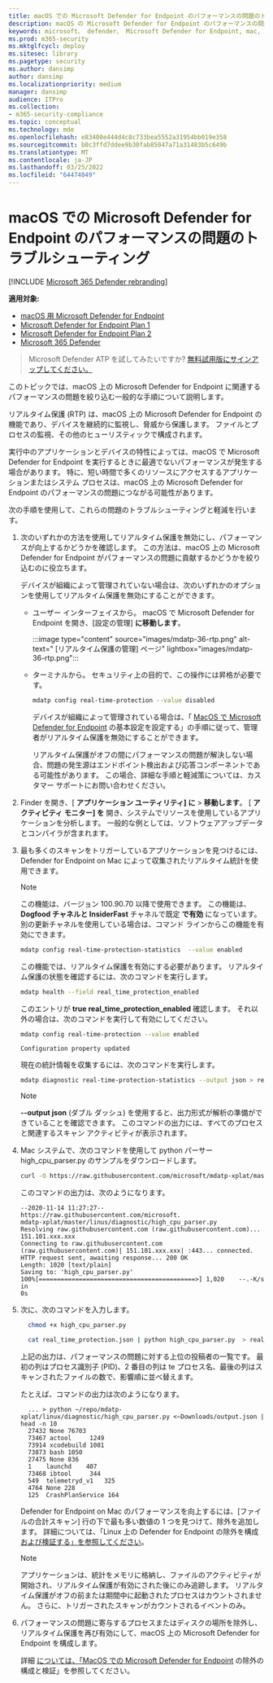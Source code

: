 ```yaml
---
title: macOS での Microsoft Defender for Endpoint のパフォーマンスの問題のトラブルシューティング
description: macOS の Microsoft Defender for Endpoint のパフォーマンスの問題をトラブルシューティングします。
keywords: microsoft、 defender、 Microsoft Defender for Endpoint, mac, performance
ms.prod: m365-security
ms.mktglfcycl: deploy
ms.sitesec: library
ms.pagetype: security
ms.author: dansimp
author: dansimp
ms.localizationpriority: medium
manager: dansimp
audience: ITPro
ms.collection:
- m365-security-compliance
ms.topic: conceptual
ms.technology: mde
ms.openlocfilehash: e83400e444d4c8c733bea5552a31954bb019e358
ms.sourcegitcommit: b0c3ffd7ddee9b30fab85047a71a31483b5c649b
ms.translationtype: MT
ms.contentlocale: ja-JP
ms.lasthandoff: 03/25/2022
ms.locfileid: "64474049"
---
```

# <a name="troubleshoot-performance-issues-for-microsoft-defender-for-endpoint-on-macos"></a>macOS での Microsoft Defender for Endpoint のパフォーマンスの問題のトラブルシューティング

[!INCLUDE [Microsoft 365 Defender rebranding](../../includes/microsoft-defender.md)]


**適用対象:**

- [macOS 用 Microsoft Defender for Endpoint](microsoft-defender-endpoint-mac.md)
- [Microsoft Defender for Endpoint Plan 1](https://go.microsoft.com/fwlink/p/?linkid=2154037)
- [Microsoft Defender for Endpoint Plan 2](https://go.microsoft.com/fwlink/p/?linkid=2154037)
- [Microsoft 365 Defender](https://go.microsoft.com/fwlink/?linkid=2118804)

> Microsoft Defender ATP を試してみたいですか? [無料試用版にサインアップしてください。](https://signup.microsoft.com/create-account/signup?products=7f379fee-c4f9-4278-b0a1-e4c8c2fcdf7e&ru=https://aka.ms/MDEp2OpenTrial?ocid=docs-wdatp-exposedapis-abovefoldlink)

このトピックでは、macOS 上の Microsoft Defender for Endpoint に関連するパフォーマンスの問題を絞り込む一般的な手順について説明します。

リアルタイム保護 (RTP) は、macOS 上の Microsoft Defender for Endpoint の機能であり、デバイスを継続的に監視し、脅威から保護します。 ファイルとプロセスの監視、その他のヒューリスティックで構成されます。

実行中のアプリケーションとデバイスの特性によっては、macOS で Microsoft Defender for Endpoint を実行するときに最適でないパフォーマンスが発生する場合があります。 特に、短い時間で多くのリソースにアクセスするアプリケーションまたはシステム プロセスは、macOS 上の Microsoft Defender for Endpoint のパフォーマンスの問題につながる可能性があります。

次の手順を使用して、これらの問題のトラブルシューティングと軽減を行います。

1. 次のいずれかの方法を使用してリアルタイム保護を無効にし、パフォーマンスが向上するかどうかを確認します。 この方法は、macOS 上の Microsoft Defender for Endpoint がパフォーマンスの問題に貢献するかどうかを絞り込むのに役立ちます。

      デバイスが組織によって管理されていない場合は、次のいずれかのオプションを使用してリアルタイム保護を無効にすることができます。

    - ユーザー インターフェイスから。 macOS で Microsoft Defender for Endpoint を開き、[設定の管理] **に移動します**。

      :::image type="content" source="images/mdatp-36-rtp.png" alt-text=" [リアルタイム保護の管理] ページ" lightbox="images/mdatp-36-rtp.png":::
      

    - ターミナルから。 セキュリティ上の目的で、この操作には昇格が必要です。

      ```bash
      mdatp config real-time-protection --value disabled
      ```

      デバイスが組織によって管理されている場合は、「 [MacOS で Microsoft Defender for Endpoint](mac-preferences.md) の基本設定を設定する」の手順に従って、管理者がリアルタイム保護を無効にすることができます。

      リアルタイム保護がオフの間にパフォーマンスの問題が解決しない場合、問題の発生源はエンドポイント検出および応答コンポーネントである可能性があります。 この場合、詳細な手順と軽減策については、カスタマー サポートにお問い合わせください。

2. Finder を開き、[ **アプリケーション ユーティリティ] に** \> **移動します**。 [ **アクティビティ モニター] を** 開き、システムでリソースを使用しているアプリケーションを分析します。 一般的な例としては、ソフトウェアアップデータとコンパイラが含まれます。

3. 最も多くのスキャンをトリガーしているアプリケーションを見つけるには、Defender for Endpoint on Mac によって収集されたリアルタイム統計を使用できます。

      > [!NOTE]
      > この機能は、バージョン 100.90.70 以降で使用できます。
      この機能は、 **Dogfood チャネルと InsiderFast** チャネルで既定 **で有効** になっています。 別の更新チャネルを使用している場合は、コマンド ラインからこの機能を有効にできます。

      ```bash
      mdatp config real-time-protection-statistics  --value enabled
      ```

      この機能では、リアルタイム保護を有効にする必要があります。 リアルタイム保護の状態を確認するには、次のコマンドを実行します。

      ```bash
      mdatp health --field real_time_protection_enabled
      ```

    このエントリが **true real_time_protection_enabled** 確認します。 それ以外の場合は、次のコマンドを実行して有効にしてください。

      ```bash
      mdatp config real-time-protection --value enabled
      ```

      ```output
      Configuration property updated
      ```

      現在の統計情報を収集するには、次のコマンドを実行します。

      ```bash
      mdatp diagnostic real-time-protection-statistics --output json > real_time_protection.json
      ```

      > [!NOTE]
      > **--output json** (ダブル ダッシュ) を使用すると、出力形式が解析の準備ができていることを確認できます。
      このコマンドの出力には、すべてのプロセスと関連するスキャン アクティビティが表示されます。

4. Mac システムで、次のコマンドを使用して python パーサー high_cpu_parser.py のサンプルをダウンロードします。

    ```bash
    curl -O https://raw.githubusercontent.com/microsoft/mdatp-xplat/master/linux/diagnostic/high_cpu_parser.py
    ```

    このコマンドの出力は、次のようになります。

    ```Output
    --2020-11-14 11:27:27-- https://raw.githubusercontent.com/microsoft.
    mdatp-xplat/master/linus/diagnostic/high_cpu_parser.py
    Resolving raw.githubusercontent.com (raw.githubusercontent.com)... 151.101.xxx.xxx
    Connecting to raw.githubusercontent.com (raw.githubusercontent.com)| 151.101.xxx.xxx| :443... connected.
    HTTP request sent, awaiting response... 200 OK
    Length: 1020 [text/plain]
    Saving to: 'high_cpu_parser.py'
    100%[===========================================>] 1,020    --.-K/s   in
    0s
    ```

5. 次に、次のコマンドを入力します。

      ```bash
        chmod +x high_cpu_parser.py
      ```

      ```bash
        cat real_time_protection.json | python high_cpu_parser.py  > real_time_protection.log
      ```

      上記の出力は、パフォーマンスの問題に対する上位の投稿者の一覧です。 最初の列はプロセス識別子 (PID)、2 番目の列は te プロセス名、最後の列はスキャンされたファイルの数で、影響順に並べ替えます。

      たとえば、コマンドの出力は次のようになります。

      ```output
        ... > python ~/repo/mdatp-xplat/linux/diagnostic/high_cpu_parser.py <~Downloads/output.json | head -n 10
        27432 None 76703
        73467 actool     1249
        73914 xcodebuild 1081
        73873 bash 1050
        27475 None 836
        1    launchd    407
        73468 ibtool     344
        549  telemetryd_v1   325
        4764 None 228
        125  CrashPlanService 164
      ```

      Defender for Endpoint on Mac のパフォーマンスを向上するには、[ファイルの合計スキャン] 行の下で最も多い数値の 1 つを見つけて、除外を追加します。 詳細については、「Linux 上の Defender for Endpoint の除外を構成 [および検証する」を参照してください](linux-exclusions.md)。

      > [!NOTE]
      > アプリケーションは、統計をメモリに格納し、ファイルのアクティビティが開始され、リアルタイム保護が有効にされた後にのみ追跡します。 リアルタイム保護がオフの前または期間中に起動されたプロセスはカウントされません。 さらに、トリガーされたスキャンがカウントされるイベントのみ。
      >
6. パフォーマンスの問題に寄与するプロセスまたはディスクの場所を除外し、リアルタイム保護を再び有効にして、macOS 上の Microsoft Defender for Endpoint を構成します。

     詳細 [については、「MacOS での Microsoft Defender for Endpoint](mac-exclusions.md) の除外の構成と検証」を参照してください。
